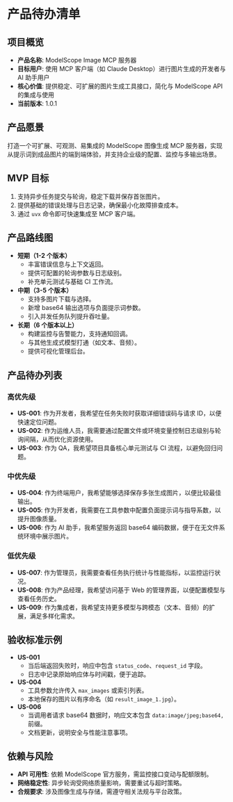 # 产品待办清单

## 项目概览
- **产品名称**: ModelScope Image MCP 服务器
- **目标用户**: 使用 MCP 客户端（如 Claude Desktop）进行图片生成的开发者与 AI 助手用户
- **核心价值**: 提供稳定、可扩展的图片生成工具接口，简化与 ModelScope API 的集成与使用
- **当前版本**: 1.0.1

## 产品愿景
打造一个可扩展、可观测、易集成的 ModelScope 图像生成 MCP 服务器，实现从提示词到成品图片的端到端体验，并支持企业级的配置、监控与多输出场景。

## MVP 目标
1. 支持异步任务提交与轮询，稳定下载并保存首张图片。
2. 提供基础的错误处理与日志记录，确保最小化故障排查成本。
3. 通过 `uvx` 命令即可快速集成至 MCP 客户端。

## 产品路线图
- **短期（1-2 个版本）**
  - 丰富错误信息与上下文返回。
  - 提供可配置的轮询参数与日志级别。
  - 补充单元测试与基础 CI 工作流。
- **中期（3-5 个版本）**
  - 支持多图片下载与选择。
  - 新增 base64 输出选项与负面提示词参数。
  - 引入并发任务队列提升吞吐量。
- **长期（6 个版本以上）**
  - 构建监控与告警能力，支持通知回调。
  - 与其他生成式模型打通（如文本、音频）。
  - 提供可视化管理后台。

## 产品待办列表

### 高优先级
- **US-001**: 作为开发者，我希望在任务失败时获取详细错误码与请求 ID，以便快速定位问题。
- **US-002**: 作为运维人员，我需要通过配置文件或环境变量控制日志级别与轮询间隔，从而优化资源使用。
- **US-003**: 作为 QA，我希望项目具备核心单元测试与 CI 流程，以避免回归问题。

### 中优先级
- **US-004**: 作为终端用户，我希望能够选择保存多张生成图片，以便比较最佳输出。
- **US-005**: 作为开发者，我需要在工具参数中配置负面提示词与指导系数，以提升图像质量。
- **US-006**: 作为 AI 助手，我希望服务返回 base64 编码数据，便于在无文件系统环境中展示图片。

### 低优先级
- **US-007**: 作为管理员，我需要查看任务执行统计与性能指标，以监控运行状况。
- **US-008**: 作为产品经理，我希望访问基于 Web 的管理界面，以便配置模型与查看任务历史。
- **US-009**: 作为集成者，我希望支持更多模型与跨模态（文本、音频）的扩展，满足多样化需求。

## 验收标准示例
- **US-001**
  - 当后端返回失败时，响应中包含 `status_code`、`request_id` 字段。
  - 日志中记录原始响应体与时间戳，便于追踪。
- **US-004**
  - 工具参数允许传入 `max_images` 或索引列表。
  - 本地保存的图片以有序命名（如 `result_image_1.jpg`）。
- **US-006**
  - 当调用者请求 base64 数据时，响应文本包含 `data:image/jpeg;base64,` 前缀。
  - 文档更新，说明安全与性能注意事项。

## 依赖与风险
- **API 可用性**: 依赖 ModelScope 官方服务，需监控接口变动与配额限制。
- **网络稳定性**: 异步轮询受网络质量影响，需要重试与超时策略。
- **合规要求**: 涉及图像生成与存储，需遵守相关法规与平台政策。
